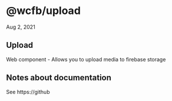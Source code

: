 # @wcfb/upload

Aug 2, 2021

## Upload

Web component - Allows you to upload media to firebase storage

## Notes about documentation

See https://github